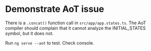 # Demonstrate AoT issue

There is a `.concat()` function call in  `src/app/app.states.ts`.
The AoT compiler should complain that it cannot analyze the INITIAL_STATES symbol, but it does not.

Run `ng serve --aot` to test.
Check console.